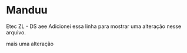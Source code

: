 # Manduu
Etec ZL - DS
  aee
  Adicionei essa linha para mostrar
  uma alteração nesse arquivo.
  
  mais uma alteração
